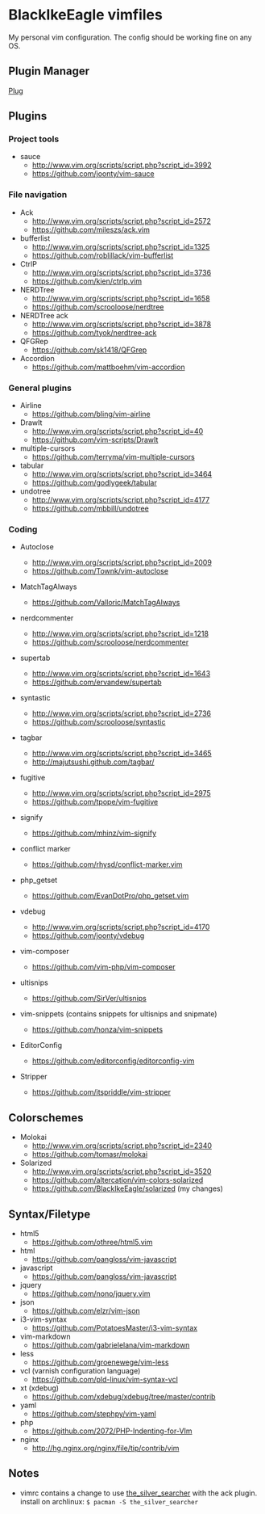 BlackIkeEagle vimfiles
======================

My personal vim configuration.
The config should be working fine on any OS.

Plugin Manager
--------------

[Plug](https://github.com/junegunn/vim-plug)

Plugins
-------

### Project tools

* sauce
	* http://www.vim.org/scripts/script.php?script_id=3992
	* https://github.com/joonty/vim-sauce

### File navigation

* Ack
	* http://www.vim.org/scripts/script.php?script_id=2572
	* https://github.com/mileszs/ack.vim
* bufferlist
	* http://www.vim.org/scripts/script.php?script_id=1325
	* https://github.com/roblillack/vim-bufferlist
* CtrlP
	* http://www.vim.org/scripts/script.php?script_id=3736
	* https://github.com/kien/ctrlp.vim
* NERDTree
	* http://www.vim.org/scripts/script.php?script_id=1658
	* https://github.com/scrooloose/nerdtree
* NERDTree ack
	* http://www.vim.org/scripts/script.php?script_id=3878
	* https://github.com/tyok/nerdtree-ack
* QFGRep
  * https://github.com/sk1418/QFGrep
* Accordion
  * https://github.com/mattboehm/vim-accordion

### General plugins

* Airline
	* https://github.com/bling/vim-airline
* DrawIt
	* http://www.vim.org/scripts/script.php?script_id=40
	* https://github.com/vim-scripts/DrawIt
* multiple-cursors
	* https://github.com/terryma/vim-multiple-cursors
* tabular
	* http://www.vim.org/scripts/script.php?script_id=3464
	* https://github.com/godlygeek/tabular
* undotree
	* http://www.vim.org/scripts/script.php?script_id=4177
	* https://github.com/mbbill/undotree

### Coding

* Autoclose
	* http://www.vim.org/scripts/script.php?script_id=2009
	* https://github.com/Townk/vim-autoclose
* MatchTagAlways
    * https://github.com/Valloric/MatchTagAlways
* nerdcommenter
	* http://www.vim.org/scripts/script.php?script_id=1218
	* https://github.com/scrooloose/nerdcommenter
* supertab
	* http://www.vim.org/scripts/script.php?script_id=1643
	* https://github.com/ervandew/supertab
* syntastic
	* http://www.vim.org/scripts/script.php?script_id=2736
	* https://github.com/scrooloose/syntastic
* tagbar
	* http://www.vim.org/scripts/script.php?script_id=3465
	* http://majutsushi.github.com/tagbar/

* fugitive
	* http://www.vim.org/scripts/script.php?script_id=2975
	* https://github.com/tpope/vim-fugitive
* signify
  * https://github.com/mhinz/vim-signify
* conflict marker
  * https://github.com/rhysd/conflict-marker.vim

* php_getset
	* https://github.com/EvanDotPro/php_getset.vim
* vdebug
	* http://www.vim.org/scripts/script.php?script_id=4170
	* https://github.com/joonty/vdebug
* vim-composer
  * https://github.com/vim-php/vim-composer

* ultisnips
	* https://github.com/SirVer/ultisnips
* vim-snippets (contains snippets for ultisnips and snipmate)
	* https://github.com/honza/vim-snippets

* EditorConfig
  * https://github.com/editorconfig/editorconfig-vim
* Stripper
  * https://github.com/itspriddle/vim-stripper

Colorschemes
------------

* Molokai
	* http://www.vim.org/scripts/script.php?script_id=2340
	* https://github.com/tomasr/molokai
* Solarized
	* http://www.vim.org/scripts/script.php?script_id=3520
	* https://github.com/altercation/vim-colors-solarized
	* https://github.com/BlackIkeEagle/solarized (my changes)

Syntax/Filetype
---------------

* html5
  * https://github.com/othree/html5.vim
* html
	* https://github.com/pangloss/vim-javascript
* javascript
	* https://github.com/pangloss/vim-javascript
* jquery
  * https://github.com/nono/jquery.vim
* json
  * https://github.com/elzr/vim-json
* i3-vim-syntax
  * https://github.com/PotatoesMaster/i3-vim-syntax
* vim-markdown
  * https://github.com/gabrielelana/vim-markdown
* less
  * https://github.com/groenewege/vim-less
* vcl (varnish configuration language)
  * https://github.com/pld-linux/vim-syntax-vcl
* xt (xdebug)
	* https://github.com/xdebug/xdebug/tree/master/contrib
* yaml
  * https://github.com/stephpy/vim-yaml
* php
  * https://github.com/2072/PHP-Indenting-for-VIm
* nginx
  * http://hg.nginx.org/nginx/file/tip/contrib/vim

Notes
-----

* vimrc contains a change to use [the_silver_searcher](https://github.com/ggreer/the_silver_searcher)
  with the ack plugin. install on archlinux: `$ pacman -S the_silver_searcher`
